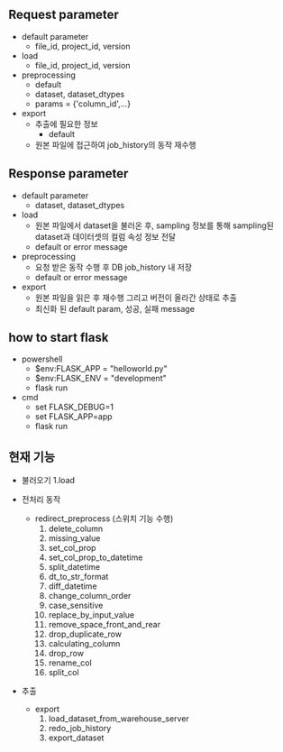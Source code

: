 
## Request parameter
 - default parameter
   - file_id, project_id, version
 - load
   - file_id, project_id, version
 - preprocessing
   - default
   - dataset, dataset_dtypes
   - params = {'column_id',...}
 - export
   - 추출에 필요한 정보
     - default
   - 원본 파일에 접근하여 job_history의 동작 재수행

## Response parameter
 - default parameter
   - dataset, dataset_dtypes
 - load
   - 원본 파일에서 dataset을 불러온 후, sampling 정보를 통해 sampling된 dataset과 데이터셋의 컬럼 속성 정보 전달
   - default or error message
 - preprocessing
   - 요청 받은 동작 수행 후 DB job_history 내 저장
   - default or error message
 - export
   - 원본 파일을 읽은 후 재수행 그리고 버전이 올라간 상태로 추출
   - 최신화 된 default param, 성공, 실패 message

## how to start flask
- powershell
  - $env:FLASK_APP = "helloworld.py"
  - $env:FLASK_ENV = "development"
  - flask run
- cmd
  - set FLASK_DEBUG=1
  - set FLASK_APP=app
  - flask run

## 현재 기능
- 불러오기
  1.load

- 전처리 동작
  - redirect_preprocess (스위치 기능 수행)
    1. delete_column
    2. missing_value
    3. set_col_prop
    4. set_col_prop_to_datetime
    5. split_datetime
    6. dt_to_str_format
    7. diff_datetime
    8. change_column_order
    9. case_sensitive
    10. replace_by_input_value
    11. remove_space_front_and_rear
    12. drop_duplicate_row
    13. calculating_column
    14. drop_row
    15. rename_col
    16. split_col

- 추출
  - export
    1. load_dataset_from_warehouse_server
    2. redo_job_history
    3. export_dataset